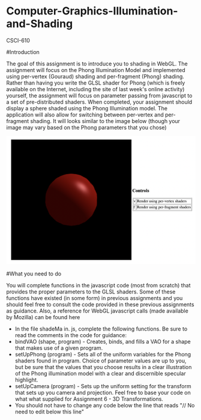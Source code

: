 # Computer-Graphics-Illumination-and-Shading
CSCI-610

#Introduction

The goal of this assignment is to introduce you to shading in WebGL. The assignment will focus on the Phong Illumination Model and implemented using per-vertex (Gouraud) shading and per-fragment (Phong) shading.
Rather than having you write the GLSL shader for Phong (which is freely available on the Internet, including the site of last week's online activity) yourself, the assignment will focus on parameter passing from javascript to a set of pre-distributed shaders. 
When completed, your assignment should display a sphere shaded using the Phong Illumination model. The application will also allow for switching between per-vertex and per-fragment shading.
It will looks similar to the image below (though your image may vary based on the Phong parameters that you chose)

![teapot img](README_image.png)

#What you need to do

You will complete functions in the javascript code (most from scratch) that provides the proper parameters to the GLSL shaders. Some of these functions have existed (in some form) in previous assignments and you should feel free to consult the code provided in these previous assignments as guidance. Also, a reference for WebGL javascript calls (made available by Mozilla) can be found here

* In the file shadeMa in. js, complete the following functions. Be sure to read the comments in the code for guidance:
* bindVAO (shape, program) - Creates, binds, and fills a VAO for a shape that makes use of a given program.
* setUpPhong (program) - Sets all of the uniform variables for the Phong shaders found in program. Choice of parameter values are up to you, but be sure that the values that you choose results in a clear illustration of the Phong illumination model with a clear and discernible specular highlight.
* setUpCamera (program) - Sets up the uniform setting for the transform that sets up you camera and projection. Feel free to base your code on what what supplied for Assignment 6 - 3D Transformations.
* You should not have to change any code below the line that reads "// No need to edit below this line"
